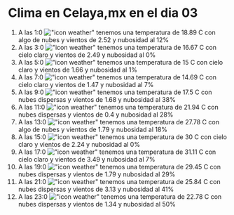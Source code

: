 # Clima en Celaya,mx en el dia 03

1. A las 1:0 !["icon weather"](http://openweathermap.org/img/w/02n.png) tenemos una temperatura de 18.89 C con algo de nubes y  vientos de 2.52 y nubosidad al 12%
1. A las 3:0 !["icon weather"](http://openweathermap.org/img/w/01n.png) tenemos una temperatura de 16.67 C con cielo claro y  vientos de 2.49 y nubosidad al 0%
1. A las 5:0 !["icon weather"](http://openweathermap.org/img/w/01n.png) tenemos una temperatura de 15 C con cielo claro y  vientos de 1.66 y nubosidad al 1%
1. A las 7:0 !["icon weather"](http://openweathermap.org/img/w/01n.png) tenemos una temperatura de 14.69 C con cielo claro y  vientos de 1.47 y nubosidad al 7%
1. A las 9:0 !["icon weather"](http://openweathermap.org/img/w/03d.png) tenemos una temperatura de 17.5 C con nubes dispersas y  vientos de 1.68 y nubosidad al 38%
1. A las 11:0 !["icon weather"](http://openweathermap.org/img/w/03d.png) tenemos una temperatura de 21.94 C con nubes dispersas y  vientos de 0.4 y nubosidad al 28%
1. A las 13:0 !["icon weather"](http://openweathermap.org/img/w/02d.png) tenemos una temperatura de 27.78 C con algo de nubes y  vientos de 1.79 y nubosidad al 18%
1. A las 15:0 !["icon weather"](http://openweathermap.org/img/w/01d.png) tenemos una temperatura de 30 C con cielo claro y  vientos de 2.24 y nubosidad al 0%
1. A las 17:0 !["icon weather"](http://openweathermap.org/img/w/01d.png) tenemos una temperatura de 31.11 C con cielo claro y  vientos de 3.49 y nubosidad al 7%
1. A las 19:0 !["icon weather"](http://openweathermap.org/img/w/03d.png) tenemos una temperatura de 29.45 C con nubes dispersas y  vientos de 1.79 y nubosidad al 29%
1. A las 21:0 !["icon weather"](http://openweathermap.org/img/w/03n.png) tenemos una temperatura de 25.84 C con nubes dispersas y  vientos de 3.13 y nubosidad al 41%
1. A las 23:0 !["icon weather"](http://openweathermap.org/img/w/03n.png) tenemos una temperatura de 22.78 C con nubes dispersas y  vientos de 1.34 y nubosidad al 50%
